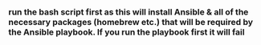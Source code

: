 ### run the bash script first as this will install Ansible & all of the necessary packages (homebrew etc.) that will be required by the Ansible playbook. If you run the playbook first it will fail 
